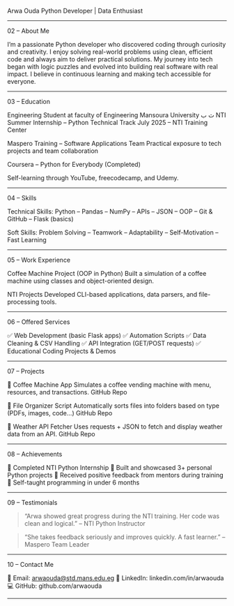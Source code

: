 

Arwa Ouda
Python Developer | Data Enthusiast




---

02 – About Me

I’m a passionate Python developer who discovered coding through curiosity and creativity.
I enjoy solving real-world problems using clean, efficient code and always aim to deliver practical solutions.
My journey into tech began with logic puzzles and evolved into building real software with real impact.
I believe in continuous learning and making tech accessible for everyone.


---

03 – Education

Engineering Student at faculty of Engineering Mansoura University
ث
ب
NTI Summer Internship – Python Technical Track
July 2025 – NTI Training Center

Maspero Training – Software Applications Team
Practical exposure to tech projects and team collaboration

Coursera – Python for Everybody (Completed)

Self-learning through YouTube, freecodecamp, and Udemy.



---

04 – Skills

Technical Skills:
Python – Pandas – NumPy – APIs – JSON – OOP – Git & GitHub – Flask (basics)

Soft Skills:
Problem Solving – Teamwork – Adaptability – Self-Motivation – Fast Learning


---

05 – Work Experience

Coffee Machine Project (OOP in Python)
Built a simulation of a coffee machine using classes and object-oriented design.

NTI Projects
Developed CLI-based applications, data parsers, and file-processing tools.



---

06 – Offered Services

✅ Web Development (basic Flask apps)
✅ Automation Scripts
✅ Data Cleaning & CSV Handling
✅ API Integration (GET/POST requests)
✅ Educational Coding Projects & Demos


---

07 – Projects

🔹 Coffee Machine App
Simulates a coffee vending machine with menu, resources, and transactions.
GitHub Repo

🔹 File Organizer Script
Automatically sorts files into folders based on type (PDFs, images, code...)
GitHub Repo

🔹 Weather API Fetcher
Uses requests + JSON to fetch and display weather data from an API.
GitHub Repo


---

08 – Achievements

🏅 Completed NTI Python Internship
🏅 Built and showcased 3+ personal Python projects
🏅 Received positive feedback from mentors during training
🏅 Self-taught programming in under 6 months


---

09 – Testimonials

> “Arwa showed great progress during the NTI training. Her code was clean and logical.”
– NTI Python Instructor



> “She takes feedback seriously and improves quickly. A fast learner.”
– Maspero Team Leader




---

10 – Contact Me

📧 Email: arwaouda@std.mans.edu.eg
💼 LinkedIn: linkedin.com/in/arwaouda
💻 GitHub: github.com/arwaouda


---


